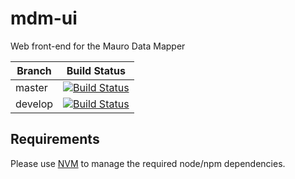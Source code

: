 # mdm-ui
Web front-end for the Mauro Data Mapper

| Branch | Build Status |
| ------ | ------------ |
| master | [![Build Status](https://jenkins.cs.ox.ac.uk/buildStatus/icon?job=Mauro+Data+Mapper%2Fmdm-ui%2Fmaster)](https://jenkins.cs.ox.ac.uk/blue/organizations/jenkins/Mauro%20Data%20Mapper%2Fmdm-ui/branches) |
| develop | [![Build Status](https://jenkins.cs.ox.ac.uk/buildStatus/icon?job=Mauro+Data+Mapper%2Fmdm-ui%2Fdevelop)](https://jenkins.cs.ox.ac.uk/blue/organizations/jenkins/Mauro%20Data%20Mapper%2Fmdm-ui/branches) |

## Requirements

Please use [NVM](https://github.com/nvm-sh/nvm) to manage the required node/npm dependencies.
